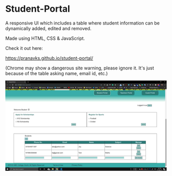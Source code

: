 # Student-Portal

A responsive UI which includes a table where student information can be dynamically added, edited and removed.

Made using HTML, CSS & JavaScript.

Check it out here:

https://pranavks.github.io/student-portal/

(Chrome may show a dangerous site warning, please ignore it. It's just because of the table asking name, email id, etc.)

![Screenshot](https://github.com/pranavks/student-portal/blob/master/images/student-portal.jpg)

